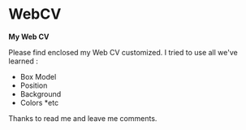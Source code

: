 # WebCV

**My Web CV**

Please find enclosed my Web CV customized.
I tried to use all we've learned :
* Box Model
* Position
* Background
* Colors
*etc 

Thanks to read me and leave me comments.
